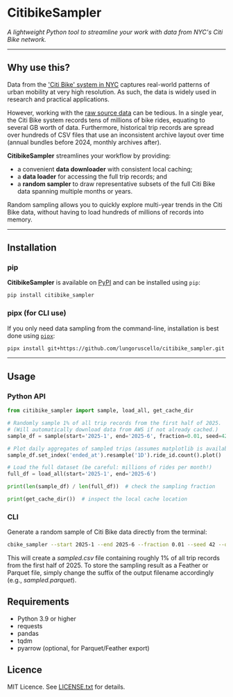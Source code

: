 # CitibikeSampler

*A lightweight Python tool to streamline your work with data from NYC's Citi Bike network.*  

---

## Why use this?
Data from the ['Citi Bike' system in NYC](https://citibikenyc.com/system-data) captures real-world patterns of urban mobility at very high resolution. 
As such, the data is widely used in research and practical applications.

However, working with the [raw source data](https://s3.amazonaws.com/tripdata/index.html) can be tedious. In a single year, the Citi Bike system records tens of 
millions of bike rides, equating to several GB worth of data. Furthermore, historical trip records are spread over hundreds 
of CSV files that use an inconsistent archive layout over time (annual bundles before 2024, monthly archives 
after).

**CitibikeSampler** streamlines your workflow by providing:

* a convenient **data downloader** with consistent local caching;
* a **data loader** for accessing the full trip records; and
* a **random sampler** to draw representative subsets of the full Citi Bike data spanning multiple months
or years. 

Random sampling allows you to quickly explore multi-year trends in the Citi Bike data, without having to load 
hundreds of millions of records into memory.

---

## Installation

### pip
**CitibikeSampler** is available on [PyPI](https://pypi.org/project/CitibikeSampler/) and can be
installed using `pip`:  

```bash
pip install citibike_sampler
```

### pipx (for CLI use)

If you only need data sampling from the command-line, installation is best done using 
[`pipx`](https://pipx.pypa.io/stable/):

```bash
pipx install git+https://github.com/lungoruscello/citibike_sampler.git
```
---

  
## Usage

### Python API

```python
from citibike_sampler import sample, load_all, get_cache_dir

# Randomly sample 1% of all trip records from the first half of 2025.
# (Will automatically download data from AWS if not already cached.)
sample_df = sample(start='2025-1', end='2025-6', fraction=0.01, seed=42)

# Plot daily aggregates of sampled trips (assumes matplotlib is available)
sample_df.set_index('ended_at').resample('1D').ride_id.count().plot()

# Load the full dataset (be careful: millions of rides per month!)
full_df = load_all(start='2025-1', end='2025-6') 

print(len(sample_df) / len(full_df))  # check the sampling fraction

print(get_cache_dir())  # inspect the local cache location  
```

### CLI

Generate a random sample of Citi Bike data directly from the terminal:

```bash
cbike_sampler --start 2025-1 --end 2025-6 --fraction 0.01 --seed 42 --output sampled.csv
```

This will create a *sampled.csv* file containing roughly 1% of all trip records from the first half of 2025. To store the 
sampling result as a Feather or Parquet file, simply change the suffix of the output filename accordingly (e.g., 
*sampled.parquet*).

## Requirements

* Python 3.9 or higher
* requests
* pandas
* tqdm
* pyarrow (optional, for Parquet/Feather export)

## Licence

MIT Licence. See [LICENSE.txt](https://github.com/lungoruscello/citibike_sampler/blob/master/LICENSE.txt) for details.